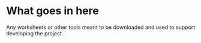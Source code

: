 # What goes in here
Any worksheets or other tools meant to be downloaded and used to support developing the project.
